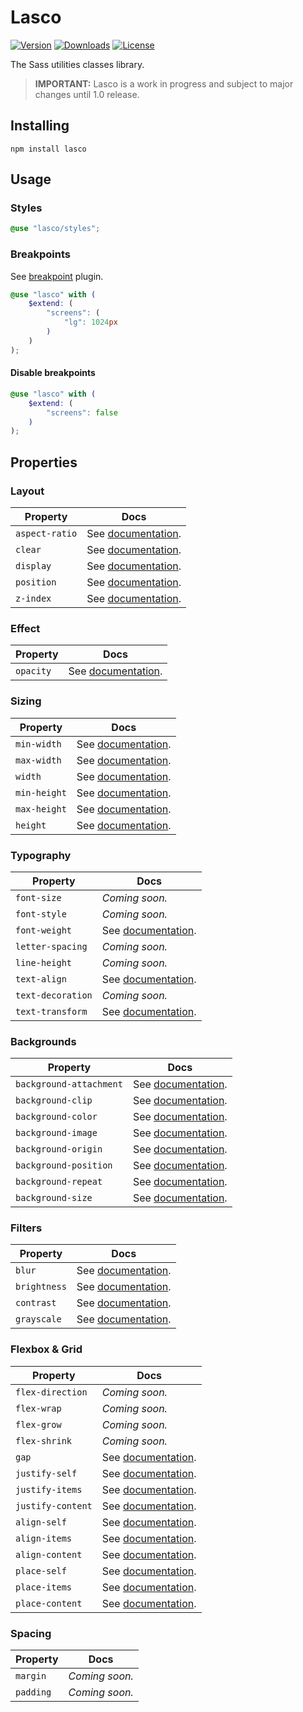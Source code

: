 # Lasco

[![Version](https://flat.badgen.net/npm/v/lasco)](https://www.npmjs.com/package/lasco)
[![Downloads](https://flat.badgen.net/npm/dt/lasco)](https://www.npmjs.com/package/lasco)
[![License](https://flat.badgen.net/npm/license/lasco)](https://www.npmjs.com/package/lasco)

The Sass utilities classes library.

> **IMPORTANT:** Lasco is a work in progress and subject to major changes until 1.0 release.

## Installing

```shell
npm install lasco
```

## Usage

### Styles

```scss
@use "lasco/styles";
```

### Breakpoints

See [breakpoint](https://github.com/sass-collective/sass-collective/tree/master/packages/breakpoint#tokens) plugin.

```scss
@use "lasco" with (
    $extend: (
        "screens": (
            "lg": 1024px
        )
    )
);
```

#### Disable breakpoints

```scss
@use "lasco" with (
    $extend: (
        "screens": false
    )
);
```

## Properties

### Layout

| Property       | Docs                                           |
|----------------|------------------------------------------------|
| `aspect-ratio` | See [documentation](/src/aspect-ratio#readme). |
| `clear`        | See [documentation](/src/clear#readme).        |
| `display`      | See [documentation](/src/display#readme).      |
| `position`     | See [documentation](/src/position#readme).     |
| `z-index`      | See [documentation](/src/z-index#readme).      |

### Effect

| Property  | Docs                                      |
|-----------|-------------------------------------------|
| `opacity` | See [documentation](/src/opacity#readme). |

### Sizing

| Property     | Docs                                         |
|--------------|----------------------------------------------|
| `min-width`  | See [documentation](/src/min-width#readme).  |
| `max-width`  | See [documentation](/src/max-width#readme).  |
| `width`      | See [documentation](/src/width#readme).      |
| `min-height` | See [documentation](/src/min-height#readme). |
| `max-height` | See [documentation](/src/max-height#readme). |
| `height`     | See [documentation](/src/height#readme).     |

### Typography

| Property          | Docs                                             |
|-------------------|--------------------------------------------------|
| `font-size`       | _Coming soon._                                   |
| `font-style`      | _Coming soon._                                   |
| `font-weight`     | See [documentation](/src/font-weight#readme).    |
| `letter-spacing`  | _Coming soon._                                   |
| `line-height`     | _Coming soon._                                   |
| `text-align`      | See [documentation](/src/text-align#readme).     |
| `text-decoration` | _Coming soon._                                   |
| `text-transform`  | See [documentation](/src/text-transform#readme). |

### Backgrounds

| Property                | Docs                                                    |
|-------------------------|---------------------------------------------------------|
| `background-attachment` | See [documentation](/src/background/attachment#readme). |
| `background-clip`       | See [documentation](/src/background/clip#readme).       |
| `background-color`      | See [documentation](/src/background/color#readme).      |
| `background-image`      | See [documentation](/src/background/image#readme).      |
| `background-origin`     | See [documentation](/src/background/origin#readme).     |
| `background-position`   | See [documentation](/src/background/position#readme).   |
| `background-repeat`     | See [documentation](/src/background/repeat#readme).     |
| `background-size`       | See [documentation](/src/background/size#readme).       |

### Filters

| Property     | Docs                                                |
|--------------|-----------------------------------------------------|
| `blur`       | See [documentation](/src/filter/blur#readme).       |
| `brightness` | See [documentation](/src/filter/brightness#readme). |
| `contrast`   | See [documentation](/src/filter/contrast#readme).   |
| `grayscale`  | See [documentation](/src/filter/grayscale#readme).  |

### Flexbox & Grid

| Property          | Docs                                              |
|-------------------|---------------------------------------------------|
| `flex-direction`  | _Coming soon._                                    |
| `flex-wrap`       | _Coming soon._                                    |
| `flex-grow`       | _Coming soon._                                    |
| `flex-shrink`     | _Coming soon._                                    |
| `gap`             | See [documentation](/src/gap#readme).             |
| `justify-self`    | See [documentation](/src/justify-self#readme).    |
| `justify-items`   | See [documentation](/src/justify-items#readme).   |
| `justify-content` | See [documentation](/src/justify-content#readme). |
| `align-self`      | See [documentation](/src/align-self#readme).      |
| `align-items`     | See [documentation](/src/align-items#readme).     |
| `align-content`   | See [documentation](/src/align-content#readme).   |
| `place-self`      | See [documentation](/src/place-self#readme).      |
| `place-items`     | See [documentation](/src/place-items#readme).     |
| `place-content`   | See [documentation](/src/place-content#readme).   |

### Spacing

| Property  | Docs           |
|-----------|----------------|
| `margin`  | _Coming soon._ |
| `padding` | _Coming soon._ |
